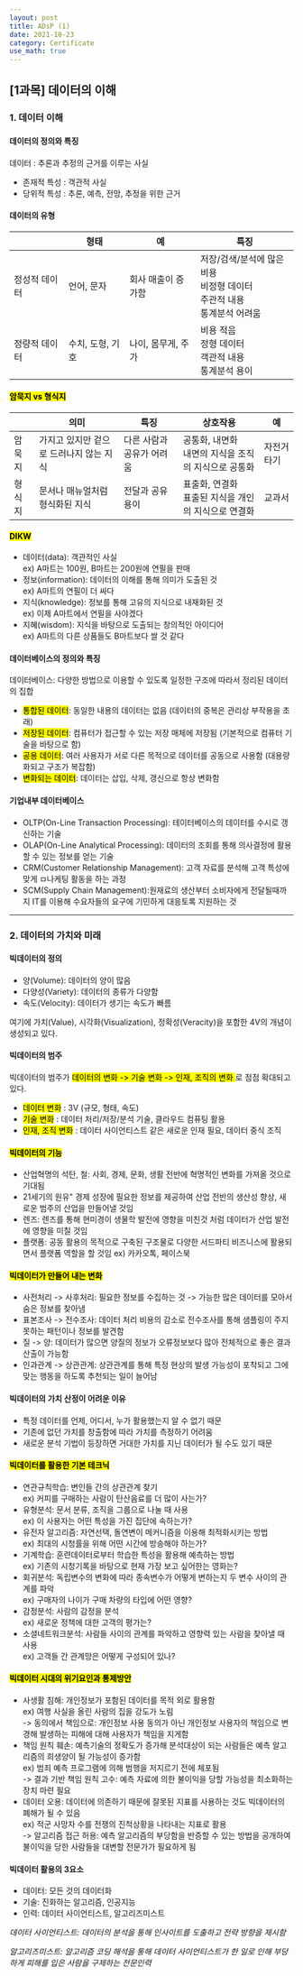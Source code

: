 ```yaml
---
layout: post
title: ADsP (1)
date: 2021-10-23
category: Certificate
use_math: true
---
```



## [1과목] 데이터의 이해

### 1. 데이터 이해

#### 데이터의 정의와 특징

데이터 : 추론과 추정의 근거를 이루는 사실

- 존재적 특성 : 객관적 사실 
- 당위적 특성 : 추론, 예측, 전망, 추정을 위한 근거 

#### 데이터의 유형

|    |형태|예|특징|
|---|---|---|---|
|정성적 데이터|언어, 문자|회사 매출이 증가함|저장/검색/분석에 많은 비용 <br> 비정형 데이터<br> 주관적 내용<br> 통계분석 어려움|
|정량적 데이터|수치, 도형, 기호|나이, 몸무게, 주가|비용 적음<br> 정형 데이터<br> 객관적 내용<br> 통계분석 용이|

#### <mark> 암묵지 vs 형식지 </mark>

|    |의미|특징|상호작용|예|
|---|---|---|---|---|
|암묵지|가지고 있지만 겉으로 드러나지 않는 지식|다른 사람과 공유가 어려움|공통화, 내면화 <br> 내면의 지식을 조직의 지식으로 공통화|자전거 타기|
|형식지|문서나 매뉴얼처럼 형식화된 지식| 전달과 공유 용이|표출화, 연결화 <br> 표출된 지식을 개인의 지식으로 연결화|교과서|

#### <mark> DIKW </mark>

- 데이터(data): 객관적인 사실 <br> ex) A마트는 100원, B마트는 200원에 연필을 판매
- 정보(information): 데이터의 이해를 통해 의미가 도출된 것 <br> ex) A마트의 연필이 더 싸다
- 지식(knowledge): 정보를 통해 고유의 지식으로 내재화된 것 <br> ex) 이제 A마트에서 연필을 사야겠다
- 지혜(wisdom): 지식을 바탕으로 도출되는 창의적인 아이디어 <br> ex) A마트의 다른 상품들도 B마트보다 쌀 것 같다

#### 데이터베이스의 정의와 특징 

데이터베이스: 다양한 방법으로 이용할 수 있도록 일정한 구조에 따라서 정리된 데이터의 집합 

- <mark>통합된 데이터</mark>: 동일한 내용의 데이터는 없음 (데이터의 중복은 관리상 부작용을 초래)
- <mark>저장된 데이터</mark>: 컴퓨터가 접근할 수 있는 저장 매체에 저장됨 (기본적으로 컴퓨터 기술을 바탕으로 함)
- <mark>공용 데이터</mark>: 여러 사용자가 서로 다른 목적으로 데이터를 공동으로 사용함 (대용량화되고 구조가 복잡함)
- <mark>변화되는 데이터</mark>: 데이터는 삽입, 삭제, 갱신으로 항상 변화함

#### 기업내부 데이터베이스

- OLTP(On-Line Transaction Processing): 테이터베이스의 데이터를 수시로 갱신하는 기술
- OLAP(On-Line Analytical Processing): 데이터의 조회를 통해 의사결정에 활용할 수 있는 정보를 얻는 기술
- CRM(Customer Relationship Management): 고객 자료를 분석해 고객 특성에 맞게 ㅁ나케팅 활동을 하는 과정 
- SCM(Supply Chain Management):원재료의 생산부터 소비자에게 전달될때까지 IT를 이용해 수요자들의 요구에 기민하게 대응토록 지원하는 것 

----

### 2. 데이터의 가치와 미래 

#### 빅데이터의 정의

- 양(Volume): 데이터의 양이 많음
- 다양성(Variety): 데이터의 종류가 다양함
- 속도(Velocity): 데이터가 생기는 속도가 빠름 

여기에 가치(Value), 시각화(Visualization), 정확성(Veracity)을 포함한 4V의 개념이 생성되고 있다. 

#### 빅데이터의 범주

빅데이터의 범주가 <mark> 데이터의 변화 -> 기술 변화 -> 인재, 조직의 변화 </mark> 로 점점 확대되고 있다. 

- <mark> 데이터 변화</mark> : 3V (규모, 형태, 속도)
- <mark> 기술 변화</mark> : 데이터 처리/저장/분석 기술, 클라우드 컴퓨팅 활용
- <mark> 인재, 조직 변화</mark> : 데이터 사이언티스트 같은 새로운 인재 필요, 데이터 중식 조직 

#### <mark> 빅데이터의 기능 </mark>  

- 산업혁명의 석탄, 철: 사회, 경제, 문화, 생활 전반에 혁명적인 변화를 가져올 것으로 기대됨
- 21세기의 원유" 경제 성장에 필요한 정보를 제공하여 산업 전반의 생산성 향상, 새로운 범주의 산업을 만들어낼 것임
- 렌즈: 렌즈를 통해 현미경이 생물학 발전에 영향을 미친것 처럼 데이터가 산업 발전에 영향을 미칠 것임
- 플랫폼: 공동 활용의 목적으로 구축된 구조물로 다양한 서드파티 비즈니스에 활용되면서 플랫폼 역할을 할 것임 ex) 카카오톡, 페이스북

#### <mark>  빅데이터가 만들어 내는 변화</mark>   

- 사전처리 -> 사후처리: 필요한 정보를 수집하는 것 -> 가능한 많은 데이터를 모아서 숨은 정보를 찾아냄
- 표본조사 -> 전수조사: 데이터 처리 비용의 감소로 전수조사를 통해 샘플링이 주지 못하는 패턴이나 정보를 발견함
- 질 -> 양: 데이터가 많으면 양질의 정보가 오류정보보다 많아 전체적으로 좋은 결과 산출이 가능함
- 인과관계 -> 상관관계: 상관관계를 통해 특정 현상의 발생 가능성이 포착되고 그에 맞는 행동을 하도록 추천되는 일이 늘어남 

#### 빅데이터의 가치 산정이 어려운 이유

- 특정 데이터를 언제, 어디서, 누가 활용했는지 알 수 없기 때문
- 기존에 없던 가치를 창출함에 따라 가치를 측정하기 어려움
- 새로운 분석 기법이 등장하면 거대한 가치를 지닌 데이터가 될 수도 있기 때문

#### <mark> 빅데이터를 활용한 기본 테크닉 </mark> 

- 연관규칙학습: 변인들 간의 상관관계 찾기 <br> ex) 커피를 구매하는 사람이 탄산음료를 더 많이 사는가?
- 유형분석: 문서 분류, 조직을 그룹으로 나눌 때 사용 <br> ex) 이 사용자는 어떤 특성을 가진 집단에 속하는가? 
- 유전자 알고리즘: 자연선택, 돌연변이 메커니즘을 이용해 최적화시키는 방법 <br> ex) 최대의 시청률을 위해 어떤 시간에 방송해야 하는가?
- 기계학습: 훈련데이터로부터 학습한 특성을 활용해 예측하는 방법 <br> ex) 기존의 시청기록을 바탕으로 현재 가장 보고 싶어한는 영화는?
- 회귀분석: 독립변수의 변화에 따라 종속변수가 어떻게 변하는지 두 변수 사이의 관계를 파악 <br> ex) 구매자의 나이가 구매 차량의 타입에 어떤 영향?
- 감정분석: 사람의 감정을 분석 <br> ex) 새로운 정책에 대한 고객의 평가는?
- 소셜네트워크분석: 사람들 사이의 관계를 파악하고 영향력 있는 사람을 찾아낼 때 사용 <br> ex) 고객들 간 관계망은 어떻게 구성되어 있나? 

#### <mark>  빅데이터 시대의 위기요인과 통제방안 </mark> 

- 사생활 침해: 개인정보가 포함된 데이터를 목적 외로 활용함 <br> ex) 여행 사실을 올린 사람의 집을 강도가 노림 <br> -> 동의에서 책임으로: 개인정보 사용 동의가 아닌 개인정보 사용자의 책임으로 변경해 발생하는 피해에 대해 사용자가 책임을 지게함 
- 책임 원칙 훼손: 예측기술의 정확도가 증가해 분석대상이 되는 사람들은 예측 알고리즘의 희생양이 될 가능성이 증가함 <br> ex) 범죄 예측 프로그램에 의해 범행을 저지르기 전에 체포됨 <br> -> 결과 기반 책임 원칙 고수: 예측 자료에 의한 불이익을 당할 가능성을 최소화하는 장치 마련 필요
- 데이터 오용: 데이터에 의존하기 때문에 잘못된 지표를 사용하는 것도 빅데이터의 폐해가 될 수 있음 <br> ex) 적군 사망자 수를 전쟁의 진척상황을 나타내는 지표로 활용 <br> -> 알고리즘 접근 허용: 예측 알고리즘의 부당함을 반증할 수 있는 방법을 공개하여 불이익을 당한 사람들을 대변할 전문가가 필요하게 됨 

#### 빅데이터 활용의 3요소 

- 데이터: 모든 것의 데이터화
- 기술: 진화하는 알고리즘, 인공지능
- 인력: 데이터 사이언티스트, 알고리즈미스트 

*데이터 사이언티스트: 데이터의 분석을 통해 인사이트를 도출하고 전략 방향을 제시함*

*알고리즈미스트: 알고리즘 코딩 해석을 통해 데이터 사이언티스트가 한 일로 인해 부당하게 피해를 입은 사람을 구제하는 전문인력*

